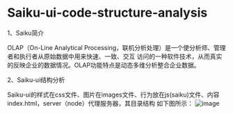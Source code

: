 # Saiku-ui-code-structure-analysis

1、Saiku简介

OLAP（On-Line Analytical Processing，联机分析处理）是一个使分析师、管理者和执行者从原始数据中用来快速、一致、交互 
访问的一种软件技术，从而真实的反映企业的数据情况。OLAP功能特点是动态多维分析整合企业数据。

2、Saiku-ui结构分析

Saiku-ui的样式在css文件、图片在images文件、行为放在js(saiku)文件、内容index.html，server（node）代理服务器，其目录结构 
如下图所示：
![image](https://github.com/ButBueatiful/dotvim/raw/master/screenshots/vim-screenshot.jpg)
